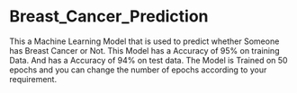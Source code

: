# Breast_Cancer_Prediction
This a Machine Learning Model that is used to predict whether Someone has Breast Cancer or Not.
This Model has a Accuracy of 95% on training Data.
And has a Accuracy of 94% on test data.
The Model is Trained on 50 epochs and you can change the number of epochs according to your requirement.

